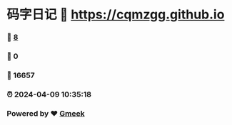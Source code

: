 # 码字日记 :link: https://cqmzgg.github.io 
### :page_facing_up: [8](https://cqmzgg.github.io/tag.html) 
### :speech_balloon: 0 
### :hibiscus: 16657 
### :alarm_clock: 2024-04-09 10:35:18 
### Powered by :heart: [Gmeek](https://github.com/Meekdai/Gmeek)
